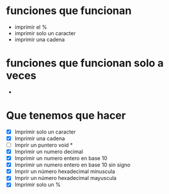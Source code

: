 # funciones que funcionan
- imprimir el %
- imprimir solo un caracter
- imprimir una cadena
# funciones que funcionan solo a veces
- 


# Que tenemos que hacer
- [x] Imprimir solo un caracter
- [x] Imprimir una cadena
- [ ] Imprir un puntero void *
- [x] Imprimir un numero decimal
- [x] Imprimir un numero entero en base 10 
- [x] Imprimir un numero entero en base 10 sin signo
- [x] Imprir un número hexadecimal minuscula
- [x] Imprir un número hexadecimal mayuscula
- [x] Imprimir solo un %
